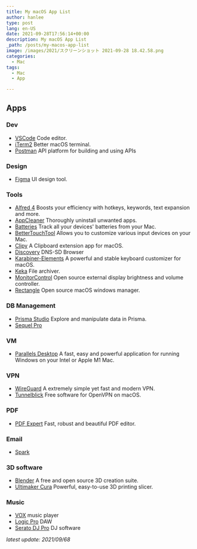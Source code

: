 ```yaml
---
title: My macOS App List
author: hanlee
type: post
lang: en-US
date: 2021-09-28T17:56:14+00:00
description: My macOS App List
_path: /posts/my-macos-app-list
image: /images/2021/スクリーンショット 2021-09-28 18.42.58.png
categories:
  - Mac
tags:
  - Mac
  - App

---
```


## Apps

### Dev

- [VSCode](https://code.visualstudio.com/) Code editor.
- [iTerm2](https://iterm2.com/) Better macOS terminal.
- [Postman](https://www.postman.com/) API platform for building and using APIs

### Design

- [Figma](https://www.figma.com/) UI design tool.

### Tools

- [Alfred 4](https://www.alfredapp.com/) Boosts your efficiency with hotkeys, keywords, text expansion and more.
- [AppCleaner](https://freemacsoft.net/appcleaner/) Thoroughly uninstall unwanted apps.
- [Batteries](https://www.fadel.io/batteries) Track all your devices' batteries from your Mac.
- [BetterTouchTool](https://folivora.ai/) Allows you to customize various input devices on your Mac.
- [Clipy](https://clipy-app.com/) A Clipboard extension app for macOS.
- [Discovery](https://apps.apple.com/us/app/discovery-dns-sd-browser/id1381004916) DNS-SD Browser
- [Karabiner-Elements](https://karabiner-elements.pqrs.org/) A powerful and stable keyboard customizer for macOS.
- [Keka](https://www.keka.io/) File archiver.
- [MonitorControl](https://github.com/MonitorControl/MonitorControl) Open source external display brightness and volume controller.
- [Rectangle](https://rectangleapp.com/) Open source macOS windows manager.

### DB Management

- [Prisma Studio](https://www.prisma.io/studio) Explore and manipulate data in Prisma.
- [Sequel Pro](https://sequelpro.com/)

### VM

- [Parallels Desktop](https://www.parallels.com/) A fast, easy and powerful application for running Windows on your Intel or Apple M1 Mac.

### VPN

- [WireGuard](https://www.wireguard.com/) A extremely simple yet fast and modern VPN.
- [Tunnelblick](https://tunnelblick.net/) Free software for OpenVPN on macOS.

### PDF

- [PDF Expert](https://pdfexpert.com/) Fast, robust and beautiful PDF editor.

### Email

- [Spark](https://sparkmailapp.com)

### 3D software

- [Blender](https://www.blender.org/) A free and open source 3D creation suite.
- [Ultimaker Cura](https://ultimaker.com/software/ultimaker-cura) Powerful, easy-to-use 3D printing slicer.

### Music

- [VOX](https://vox.rocks/) music player
- [Logic Pro](https://www.apple.com/logic-pro/) DAW
- [Serato DJ Pro](https://serato.com/dj/pro) DJ software

*latest update: 2021/09/68*

